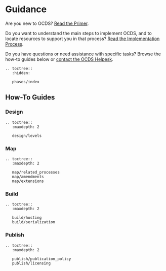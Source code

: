 # Guidance

Are you new to OCDS? [Read the Primer](../getting_started/index).

Do you want to understand the main steps to implement OCDS, and to locate resources to support you in that process? [Read the Implementation Process](phases/index).

Do you have questions or need assistance with specific tasks? Browse the how-to guides below or [contact the OCDS Helpesk](../support/index).

```eval_rst
.. toctree::
   :hidden:

   phases/index
```

## How-To Guides

### Design

```eval_rst
.. toctree::
   :maxdepth: 2

   design/levels
```

### Map

```eval_rst
.. toctree::
   :maxdepth: 2

   map/related_processes
   map/amendments
   map/extensions
```

### Build

```eval_rst
.. toctree::
   :maxdepth: 2

   build/hosting
   build/serialization
```

### Publish

```eval_rst
.. toctree::
   :maxdepth: 2

   publish/publication_policy
   publish/licensing
```
